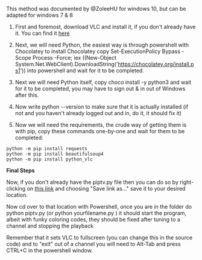 This method was documented by @ZoleeHU for windows 10, but can be adapted for windows 7 & 8

1. First and foremost, download VLC and install it, if you don't already have it. You can find it [here](https://www.videolan.org/vlc/index.html)

2. Next, we will need Python, the easiest way is through powershell with Chocolatey to install Chocolatey copy Set-ExecutionPolicy Bypass -Scope Process -Force; iex ((New-Object System.Net.WebClient).DownloadString('https://chocolatey.org/install.ps1')) into powershell and wait for it to be completed.

3. Next we will need Python itself, copy choco install -y python3 and wait for it to be completed, you may have to sign out & in out of Windows after this.

4. Now write python --version to make sure that it is actually installed (if not and you haven't already logged out and in, do it, it should fix it)

5. Now we will need the requirements, the crude way of getting them is with pip, copy these commands one-by-one and wait for them to be completed:

```
python -m pip install requests
python -m pip install beautifulsoup4
python -m pip install python_vlc
```

**Final Steps**

Now, if you don't already have the piptv.py file then you can do so by right-clicking on [this link](https://github.com/schwifty42069/piptv/raw/master/piptv.py) and choosing "Save link as..." save it to your desired location.

Now cd over to that location with Powershell, once you are in the folder do python piptv.py (or python yourfilename.py ) it should start the program, albeit with funky coloring codes, they should be fixed after tuning to a channel and stopping the playback

Remember that it sets VLC to fullscreen (you can change this in the source code) and to "exit" out of a channel you will need to Alt-Tab and press CTRL+C in the powershell window.